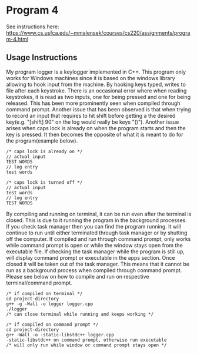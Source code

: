 # Program 4

See instructions here: https://www.cs.usfca.edu/~mmalensek/courses/cs220/assignments/program-4.html

## Usage Instructions

My program logger is a keylogger implemented in C++. This program only works for Windows machines since it is based on the windows library allowing to hook input from the machine. By hooking keys typed, writes to file after each keystroke. There is an occasional error where when reading keystrokes, it is read as two inputs, one for being pressed and one for being released. This has been more prominently seen when compiled through command prompt. Another issue that has been observed is that when trying to record an input that requires to hit shift before getting a the desired key(e.g. "[shift] 90" on the log would really be keys "()"). Another issue arises when caps lock is already on when the program starts and then the key is pressed. It then becomes the opposite of what it is meant to do for the program(example below).

```
/* caps lock is already on */
// actual input
TEST WORDS
// log entry
test words
```
```
/* caps lock is turned off */
// actual input
test words
// log entry
TEST WORDS
```

By compiling and running on terminal, it can be run even after the terminal is closed. This is due to it running the program in the background processes. If you check task manager then you can find the program running. It will continue to run until either terminated through task manager or by shutting off the computer. If compiled and run through command prompt, only works while command prompt is open or while the window stays open from the executable file. If checking the task manager while the program is still up, will display command prompt or executable in the apps section. Once closed it will be taken out of the task manager. This means that it cannot be run as a background process when compiled through command prompt. Please see below on how to compile and run on respective terminal/command prompt.

```
/* if compiled on terminal */
cd project-directory
g++ -g -Wall -o logger logger.cpp
./logger
/* can close terminal while running and keeps working */
```
```
/* if compiled on command prompt */
cd project-directory
g++ -Wall -o -static-libstdc++ logger.cpp
-static-libstdc++ on command prompt, otherwise run executable
/* will only run while window or command prompt stays open */
```
